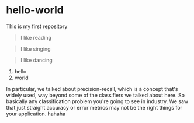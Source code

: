 # hello-world
This is my first repository

>I like reading

>I like singing

>I like dancing

1. hello
2. world


In particular, we talked about precision-recall, which is a concept that's widely used, way beyond some of the classifiers we talked about here. So basically any classification problem you're going to see in industry. We saw that just straight accuracy or error metrics may not be the right things for your application. 
hahaha
